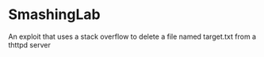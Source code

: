 # SmashingLab
An exploit that uses a stack overflow to delete a file named target.txt from a thttpd server
